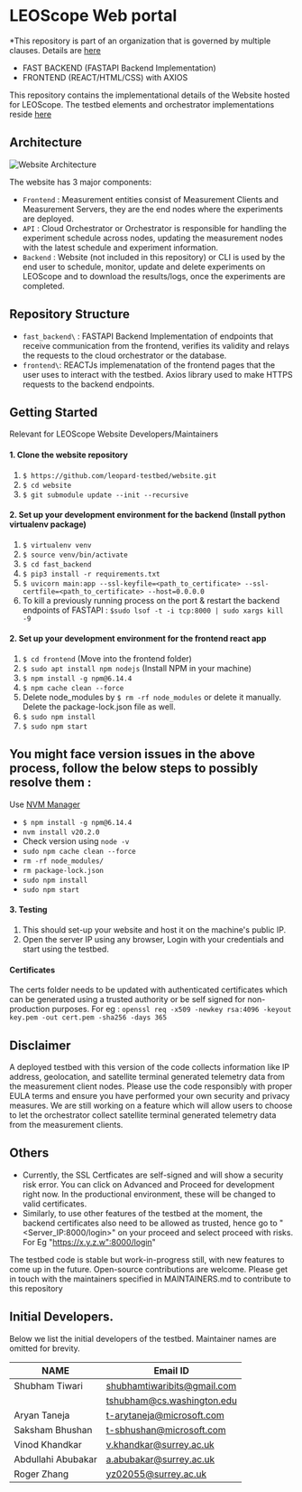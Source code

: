 # LEOScope Web portal 
*This repository is part of an organization that is governed by multiple clauses. Details are [here](https://github.com/leoscope-testbed/.github)

- FAST BACKEND (FASTAPI Backend Implementation)
- FRONTEND (REACT/HTML/CSS) with AXIOS

This repository contains the implementational details of the Website hosted for LEOScope. The testbed elements and orchestrator implementations reside [here](https://github.com/leoscope-testbed/global-testbed-code)

## Architecture
![Website Architecture](https://github.com/leopard-testbed/global-testbed/blob/stage/extras/leoscope_arch.jpg?raw=true)

<!-- ![LEOScope Architecture](./extras/leoscope_arch.jpg) -->

The website has 3 major components:
* `Frontend` : Measurement entities consist of Measurement Clients and Measurement Servers, they are the end nodes where the experiments are deployed.
* `API` : Cloud Orchestrator or Orchestrator is responsible for handling the experiment schedule across nodes, updating the measurement nodes with the latest schedule and experiment information.
* `Backend` : Website (not included in this repository) or CLI is used by the end user to schedule, monitor, update and delete experiments on LEOScope and to download the results/logs, once the experiments are completed.

## Repository Structure

* `fast_backend\` : FASTAPI Backend Implementation of endpoints that receive communication from the frontend, verifies its validity and relays the requests to the cloud orchestrator or the database.
* `frontend\`: REACTJs implemenatation of the frontend pages that the user uses to interact with the testbed. Axios library used to make HTTPS requests to the backend endpoints.


## Getting Started 

Relevant for LEOScope Website Developers/Maintainers

#### 1. Clone the website repository

1. `$ https://github.com/leopard-testbed/website.git`
2. `$ cd website`
3. `$ git submodule update --init --recursive
`
#### 2. Set up  your development environment for the backend (Install python virtualenv package)

1. `$ virtualenv venv`
2. `$ source venv/bin/activate`
3. `$ cd fast_backend`
4. `$ pip3 install -r requirements.txt`
5. `$ uvicorn main:app --ssl-keyfile=<path_to_certificate> --ssl-certfile=<path_to_certificate> --host=0.0.0.0`
6. To kill a previously running process on the port & restart the backend endpoints of FASTAPI : `$sudo lsof -t -i tcp:8000 | sudo xargs kill -9`

#### 2. Set up  your development environment for the frontend react app


1. `$ cd frontend` (Move into the frontend folder)
2. `$ sudo apt install npm nodejs` (Install NPM in your machine)
4. `$ npm install -g npm@6.14.4`
5. `$ npm cache clean --force`
6. Delete node_modules by `$ rm -rf node_modules` or delete it manually. Delete the package-lock.json file as well.
7. `$ sudo npm install`
8. `$ sudo npm start`

## You might face version issues in the above process, follow the below steps to possibly resolve them :
Use [NVM Manager](https://github.com/nvm-sh/nvm)
- `$ npm install -g npm@6.14.4`
- `nvm install v20.2.0`
- Check version using `node -v`
- `sudo npm cache clean --force`
- `rm -rf node_modules/`
- `rm package-lock.json`
- `sudo npm install`
- `sudo npm start`


#### 3. Testing

1. This should set-up your website and host it on the machine's public IP.
2. Open the server IP using any browser, Login with your credentials and start using the testbed.

#### Certificates
The certs folder needs to be updated with authenticated certificates which can be generated using a trusted authority or be self signed for non-production purposes. For eg : `openssl req -x509 -newkey rsa:4096 -keyout key.pem -out cert.pem -sha256 -days 365`
   
## Disclaimer 
A deployed testbed with this version of the code collects information like IP address, geolocation, and satellite terminal generated telemetry data from the measurement client nodes. Please use the code responsibly with proper EULA terms and ensure you have performed your own security and privacy measures. We are still working on a feature which will allow users to choose to let the orchestrator collect satellite terminal generated telemetry data from the measurement clients.

## Others
- Currently, the SSL Certficates are self-signed and will show a security risk error. You can click on Advanced and Proceed for development right now. In the productional environment, these will be changed to valid certificates.
- Similarly, to use other features of the testbed at the moment, the backend certificates also need to be allowed as trusted, hence go to "<Server_IP:8000/login>" on your proceed and select proceed with risks. For Eg "https://x.y.z.w":8000/login"

The testbed code is stable but work-in-progress still, with new features to come up in the future. Open-source contributions are welcome. Please get in touch with the maintainers specified in MAINTAINERS.md to contribute to this repository

## Initial Developers.

Below we list the initial developers of the testbed. Maintainer names are omitted for brevity.

| **NAME**           | **Email ID** |
|--------------------|--------------|
| Shubham Tiwari     |shubhamtiwaribits@gmail.com               |
|                    | tshubham@cs.washington.edu
| Aryan Taneja       |t-arytaneja@microsoft.com             |
| Saksham Bhushan    |t-sbhushan@microsoft.com             |
| Vinod Khandkar     |v.khandkar@surrey.ac.uk             |
| Abdullahi Abubakar |a.abubakar@surrey.ac.uk             |
| Roger Zhang        |yz02055@surrey.ac.uk             |
